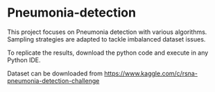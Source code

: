 # Pneumonia-detection
This project focuses on Pneumonia detection with various algorithms.
Sampling strategies are adapted to tackle imbalanced dataset issues.

To replicate the results, download the python code and execute in any Python IDE.

Dataset can be downloaded from https://www.kaggle.com/c/rsna-pneumonia-detection-challenge
